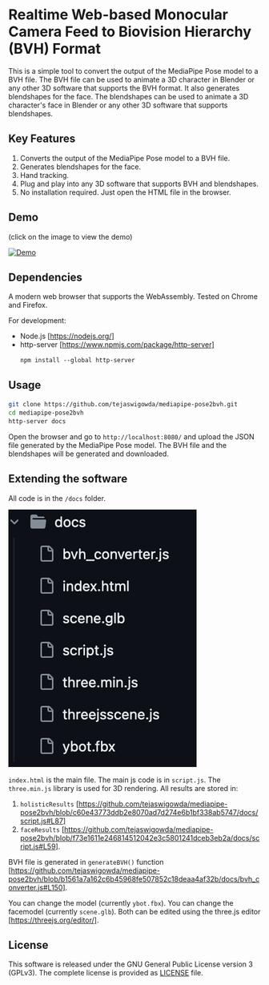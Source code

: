 # Realtime Web-based Monocular Camera Feed to Biovision Hierarchy (BVH) Format

This is a simple tool to convert the output of the MediaPipe Pose model to a BVH file. The BVH file can be used to animate a 3D character in Blender or any other 3D software that supports the BVH format. It also generates blendshapes for the face. The blendshapes can be used to animate a 3D character's face in Blender or any other 3D software that supports blendshapes.

## Key Features
1. Converts the output of the MediaPipe Pose model to a BVH file.
2. Generates blendshapes for the face.
3. Hand tracking.
4. Plug and play into any 3D software that supports BVH and blendshapes.
5. No installation required. Just open the HTML file in the browser.

## Demo

(click on the image to view the demo)

[![Demo](./docs/imgs/demo.gif)](https://tejaswigowda.github.io/mediapipe-pose2bvh/)



## Dependencies
A modern web browser that supports the WebAssembly. Tested on Chrome and Firefox.

For development:
- Node.js [https://nodejs.org/]
- http-server [https://www.npmjs.com/package/http-server]
    ```
    npm install --global http-server
    ```



## Usage
    
```bash
git clone https://github.com/tejaswigowda/mediapipe-pose2bvh.git
cd mediapipe-pose2bvh
http-server docs
```

Open the browser and go to `http://localhost:8080/` and upload the JSON file generated by the MediaPipe Pose model. The BVH file and the blendshapes will be generated and downloaded.


## Extending the software

All code is in the `/docs` folder. 

![File Structure](./docs/imgs/files.png)

`index.html` is the main file. The main js code is in `script.js`. The `three.min.js` library is used for 3D rendering. All results are stored in:

1. `holisticResults` [https://github.com/tejaswigowda/mediapipe-pose2bvh/blob/c60e43773ddb2e8070ad7d274e6b1bf338ab5747/docs/script.js#L87]
2. `faceResults` [https://github.com/tejaswigowda/mediapipe-pose2bvh/blob/f73e1611e246814512042e3c5801241dceb3eb2a/docs/script.js#L59].

BVH file is generated in `generateBVH()` function [https://github.com/tejaswigowda/mediapipe-pose2bvh/blob/b1561a7a162c6b45968fe507852c18deaa4af32b/docs/bvh_converter.js#L150].

You can change the model (currently `ybot.fbx`). You can change the facemodel (currently `scene.glb`). Both can be edited using the three.js editor [https://threejs.org/editor/].

## License

This software is released under the GNU General Public License version 3 (GPLv3). The complete license is provided as [LICENSE](LICENSE) file.